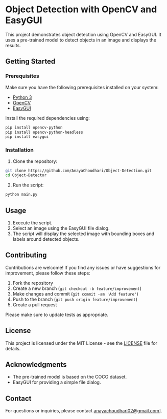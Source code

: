 
# Object Detection with OpenCV and EasyGUI

This project demonstrates object detection using OpenCV and EasyGUI. It uses a pre-trained model to detect objects in an image and displays the results.

## Getting Started

### Prerequisites

Make sure you have the following prerequisites installed on your system:

- [Python 3](https://www.python.org/downloads/)
- [OpenCV](https://pypi.org/project/opencv-python/)
- [EasyGUI](https://pypi.org/project/easygui/)

Install the required dependencies using:

```bash
pip install opencv-python
pip install opencv-python-headless
pip install easygui
```

### Installation

1. Clone the repository:

```bash
git clone https://github.com/AnayaChoudhari/Object-Detection.git
cd Object-Detector
```

2. Run the script:

```bash
python main.py
```

## Usage

1. Execute the script.
2. Select an image using the EasyGUI file dialog.
3. The script will display the selected image with bounding boxes and labels around detected objects.

## Contributing

Contributions are welcome! If you find any issues or have suggestions for improvement, please follow these steps:

1. Fork the repository
2. Create a new branch (`git checkout -b feature/improvement`)
3. Make changes and commit (`git commit -am 'Add feature'`)
4. Push to the branch (`git push origin feature/improvement`)
5. Create a pull request

Please make sure to update tests as appropriate.

## License

This project is licensed under the MIT License - see the [LICENSE](LICENSE) file for details.

## Acknowledgments

- The pre-trained model is based on the COCO dataset.
- EasyGUI for providing a simple file dialog.

## Contact

For questions or inquiries, please contact anayachoudhari02@gmail.com].



